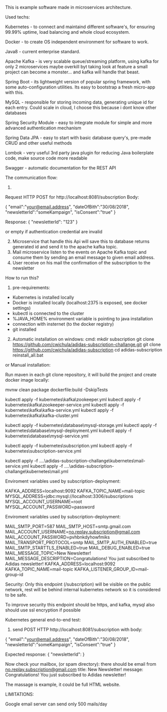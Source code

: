 This is example software made in microservices architecture. 

Used techs:

Kubernetes - to connect and maintaind different software's, for ensuring 99.99% uptime, load balancing and whole cloud ecosystem. 

Docker - to create OS independent environment for software to work.

Java8 - current enterprise standard.

Apache Kafka - is very scalable queue/streaming platform, using kafka for only 2 microservices maybe overkill byt taking look at feature a small project can become a monster... and kafka will handle that beast.

Spring Boot - its lightweight version of popular spring framework, with some auto-configuration utilities. Its easy to bootstrap a fresh micro-app with this. 

MySQL - responsible for storing incoming data, generating unique id for each entry. Could scale in cloud, I choose this because i dont know other databases

Spring Security Module - easy to integrate module for simple and more advanced authentication mechanism

Spring Data JPA - easy to start with basic database query's, pre-made CRUD and other useful methods

Lombok - very useful 3rd party java plugin for reducing Java boilerplate code, make source code more readable

Swagger - automatic documentation for the REST API

The communication flow:

1. 

Request HTTP POST for http://localhost:8081/subscription
Body:

{
	"email":"your@email.address",
	"dateOfBith":"30/08/2018",
	"newsletterId":"someKampaign",
	"isConsent":"true"
}

Response: 
{
    "newsletterId": "123"
}

or empty if authentication credential are invalid

2. Microservice that handle this Api will save this to database returns generated id and send it to the apache kafka topic.
3. Mail microservice listen to the events on Apache Kafka topic and consume them by sending an email message to given email address.
4. User receive on his mail the confirmation of the subscription to the newsletter

How to run this?

1. pre-requirements:
- Kubernetes is installed locally
- Docker is installed locally (localhost:2375 is exposed, see docker settings)
- kubectl is connected to the cluster
- %JAVA_HOME% environment variable is pointing to java installation
- connection with insternet (to the docker registry)
- git installed

2. Automatic installation on windows:
cmd:
mkdir subscription
git clone https://github.com/cwichula/adidas-subscription-challange.git
git clone https://github.com/cwichula/adidas-subscription
cd adidas-subscription
reinstall_all.bat

or Manual installation:

Run maven in each git clone repository, it will build the project and create docker image locally:

mvnw clean package dockerfile:build -DskipTests

kubectl apply -f kubernetes\kafka\zookeeper.yml
kubectl apply -f kubernetes\kafka\zookeeper-service.yml
kubectl apply -f kubernetes\kafka\kafka-service.yml
kubectl apply -f kubernetes\kafka\kafka-cluster.yml

kubectl apply -f kubernetes\database\mysql-storage.yml
kubectl apply -f kubernetes\database\mysql-deployment.yml
kubectl apply -f kubernetes\database\mysql-service.yml

kubectl apply -f kubernetes\subscription.yml
kubectl apply -f kubernetes\subscription-service.yml


kubectl apply -f ..\..\adidas-subscription-challange\kubernetes\mail-service.yml
kubectl apply -f ..\..\adidas-subscription-challange\kubernetes\mail.yml

Enviroment variables used by subscription-deployment:

KAFKA_ADDRESS=localhost:9092
KAFKA_TOPIC_NAME=mail-topic
MYSQL_ADDRESS=jdbc:mysql://localhost:3306/subscriptions
MYSQL_ACCOUNT_USERNAME=root
MYSQL_ACCOUNT_PASSWORD=password

Enviroment variables used by subscription-deployment:

MAIL_SMTP_PORT=587
MAIL_SMTP_HOST=smtp.gmail.com
MAIL_ACCOUNT_USERNAME=no.replay.subscription@gmail.com
MAIL_ACCOUNT_PASSWORD=pvhbnkdyhowfmiks
MAIL_TRANSPORT_PROTOCOL=smtp
MAIL_SMTP_AUTH_ENABLED=true
MAIL_SMTP_STARTTLS_ENABLED=true
MAIL_DEBUG_ENABLED=true
MAIL_MESSAGE_TOPIC=New Newsletter!
MAIL_MESSAGE_DESCRIPTION=Congratulations! You just subscribed to Adidas newsletter!
KAFKA_ADDRESS=localhost:9092
KAFKA_TOPIC_NAME=mail-topic
KAFKA_LISTENER_GROUP_ID=mail-group-id

Security:
Only this endpoint (/subscription) will be visible on the public network, rest will be behind internal kubernetes network so it is considered to be safe.

To improve security this endpoint should be https, and kafka, mysql also should use ssl encryption if possible

Kubernetes general end-to-end test:

1. send POST HTTP http://localhost:8081/subscription
with body: 

{
	"email":"your@email.address",
	"dateOfBith":"30/08/2018",
	"newsletterId":"someKampaign",
	"isConsent":"true"
}

Expected response:
{
    "newsletterId":<NUMBER HERE>
}

Now check your mailbox, (or spam directory): there should be email 
from no.replay.subscription@gmail.com
title: New Newsletter!
message: Congratulations! You just subscribed to Adidas newsletter!

The massage is example, it could be full HTML website.

LIMITATIONS: 

Google email server can send only 500 mails/day